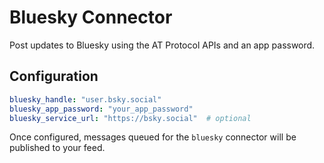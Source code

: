 # Bluesky Connector

Post updates to Bluesky using the AT Protocol APIs and an app password.

## Configuration

```yaml
bluesky_handle: "user.bsky.social"
bluesky_app_password: "your_app_password"
bluesky_service_url: "https://bsky.social"  # optional
```

Once configured, messages queued for the ``bluesky`` connector will be
published to your feed.
